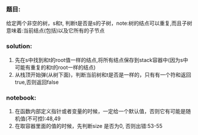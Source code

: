 ### 题目:<br>
给定两个非空的树，s和t, 判断t是否是s的子树，note:树的结点可以重复,而且子树意味着:当前结点(包括)以及它所有的子节点<br>

### solution:<br>
1. 先在s中找到和t的root值一样的结点,将所有结点保存到stack容器中(因为s中可能有重复的和t的root一样的结点)<br>
2. 从栈顶开始弹(从树下面)，判断当前树和t是否是一样的，只有有一个符和返回true,否则返回false<br>




### notebook:<br>
1. 在函数内部定义指针或者变量的时候，一定给一个默认值，否则它有可能是随机值(不可控):48,49
2. 在取容器里面的值的时候，先判断size 是否为0, 否则出错:53-55
